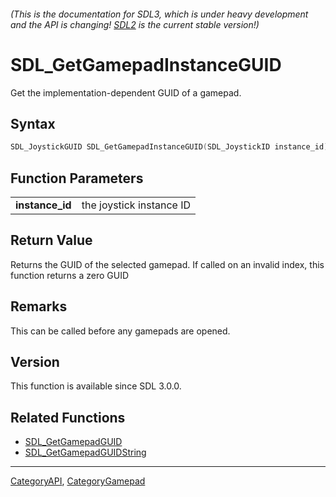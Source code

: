 ###### (This is the documentation for SDL3, which is under heavy development and the API is changing! [SDL2](https://wiki.libsdl.org/SDL2/) is the current stable version!)
# SDL_GetGamepadInstanceGUID

Get the implementation-dependent GUID of a gamepad.

## Syntax

```c
SDL_JoystickGUID SDL_GetGamepadInstanceGUID(SDL_JoystickID instance_id);

```

## Function Parameters

|                     |                          |
| ------------------- | ------------------------ |
| **instance_id**     | the joystick instance ID |

## Return Value

Returns the GUID of the selected gamepad. If called on an invalid index,
this function returns a zero GUID

## Remarks

This can be called before any gamepads are opened.

## Version

This function is available since SDL 3.0.0.

## Related Functions

* [SDL_GetGamepadGUID](SDL_GetGamepadGUID)
* [SDL_GetGamepadGUIDString](SDL_GetGamepadGUIDString)

----
[CategoryAPI](CategoryAPI), [CategoryGamepad](CategoryGamepad)



